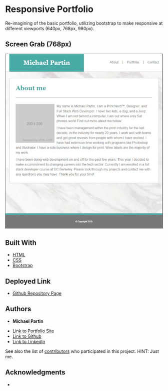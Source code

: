 # Responsive Portfolio

Re-imagining of the basic portfolio, utilizing bootstrap to make responsive at different viewports (640px, 768px, 980px).

## Screen Grab (768px)

![Screen grab @ 768px](assets/images/Capture.png)

## Built With

* [HTML](https://developer.mozilla.org/en-US/docs/Web/HTML)
* [CSS](https://developer.mozilla.org/en-US/docs/Web/CSS)
* [Bootstrap](https://getbootstrap.com)

## Deployed Link

* [Github Repository Page](https://github.com/rev1311/responsive-portfolio)


## Authors

* **Michael Partin** 

- [Link to Portfolio Site](https://rev1311.github.io/responsive-portfolio/)
- [Link to Github](https://github.com/rev1311)
- [Link to LinkedIn](https://linkedin.com/in/michael-partin-49ba1081)

See also the list of [contributors](https://github.com/your/project/contributors) who participated in this project. HINT: Just me.


## Acknowledgments

* 


